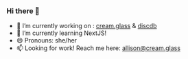 ### Hi there 👋

- 🔭 I’m currently working on :
 [cream.glass](https://github.com/allilk/cream.glass/tree/next) & [discdb](https://github.com/allilk/discdb)
- 🌱 I’m currently learning NextJS!
- 😄 Pronouns: she/her
- 📫 Looking for work! Reach me here: allison@cream.glass

